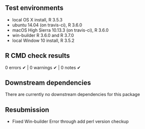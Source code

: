 ## Test environments
* local OS X install, R 3.5.3
* ubuntu 14.04 (on travis-ci), R 3.6.0 
* macOS High Sierra 10.13.3 (on travis-ci), R 3.6.0 
* win-builder R 3.6.0 and R 3.7.0 
* local Window 10 install, R 3.5.2

## R CMD check results

0 errors ✔ | 0 warnings ✔ | 0 notes ✔

## Downstream dependencies
There are currently no downstream dependencies for this package

## Resubmission
* Fixed Win-builder Error through add perl version checkup
